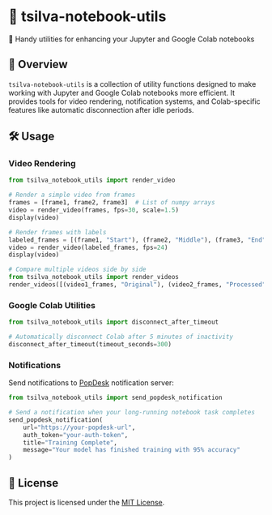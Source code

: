 # 🧰 tsilva-notebook-utils

🔬 Handy utilities for enhancing your Jupyter and Google Colab notebooks

## 📖 Overview

`tsilva-notebook-utils` is a collection of utility functions designed to make working with Jupyter and Google Colab notebooks more efficient. It provides tools for video rendering, notification systems, and Colab-specific features like automatic disconnection after idle periods.

## 🛠️ Usage

### Video Rendering

```python
from tsilva_notebook_utils import render_video

# Render a simple video from frames
frames = [frame1, frame2, frame3]  # List of numpy arrays
video = render_video(frames, fps=30, scale=1.5)
display(video)

# Render frames with labels
labeled_frames = [(frame1, "Start"), (frame2, "Middle"), (frame3, "End")]
video = render_video(labeled_frames, fps=24)
display(video)

# Compare multiple videos side by side
from tsilva_notebook_utils import render_videos
render_videos([(video1_frames, "Original"), (video2_frames, "Processed")])
```

### Google Colab Utilities

```python
from tsilva_notebook_utils import disconnect_after_timeout

# Automatically disconnect Colab after 5 minutes of inactivity
disconnect_after_timeout(timeout_seconds=300)
```

### Notifications

Send notifications to [PopDesk](https://github.com/tsilva/popdesk) notification server:

```python
from tsilva_notebook_utils import send_popdesk_notification

# Send a notification when your long-running notebook task completes
send_popdesk_notification(
    url="https://your-popdesk-url",
    auth_token="your-auth-token",
    title="Training Complete",
    message="Your model has finished training with 95% accuracy"
)
```

## 📄 License

This project is licensed under the [MIT License](LICENSE).